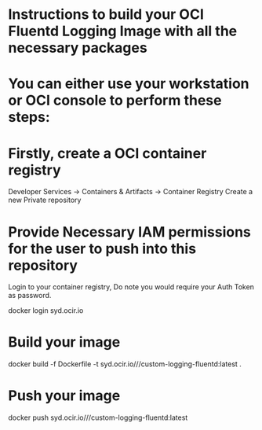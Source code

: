 # Instructions to build your OCI Fluentd Logging Image with all the necessary packages

# You can either use your workstation or OCI console to perform these steps:

# Firstly, create a OCI container registry

Developer Services -> Containers & Artifacts -> Container Registry
Create a new Private repository

# Provide Necessary IAM permissions for the user to push into this repository

Login to your container registry, Do note you would require your Auth Token as password.
  
docker login syd.ocir.io

# Build your image

docker build -f Dockerfile -t syd.ocir.io/<tenancy>/<ocir-repo-name>/custom-logging-fluentd:latest .

# Push your image
docker push syd.ocir.io/<tenancy>/<ocir-repo-name>/custom-logging-fluentd:latest


